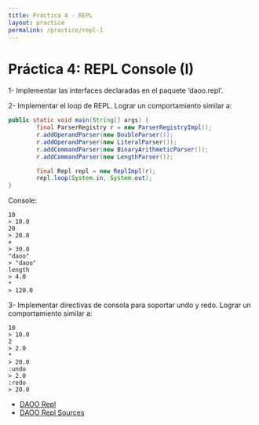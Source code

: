 ```yaml
---
title: Práctica 4 - REPL
layout: practice
permalink: /practice/repl-1
---
```


# Práctica 4: REPL Console (I)

1- Implementar las interfaces declaradas en el paquete ‘daoo.repl’.

2- Implementar el loop de REPL. Lograr un comportamiento similar a:

```java
public static void main(String[] args) {
        final ParserRegistry r = new ParserRegistryImpl();
        r.addOperandParser(new DoubleParser());
        r.addOperandParser(new LiteralParser());
        r.addCommandParser(new BinaryArithmeticParser());
        r.addCommandParser(new LengthParser());

        final Repl repl = new ReplImpl(r);
        repl.loop(System.in, System.out);
}
```

Console:

```
10
> 10.0
20
> 20.0
+
> 30.0
"daoo"
> "daoo"
length
> 4.0
*
> 120.0
```

3- Implementar directivas de consola para soportar undo y redo. Lograr un comportamiento similar a:

```
10
> 10.0
2
> 2.0
*
> 20.0
:undo
> 2.0
:redo
> 20.0
```

- [DAOO Repl](../3-structural/daoo-repl.jar)
- [DAOO Repl Sources](../3-structural/daoo-repl-src.jar)
